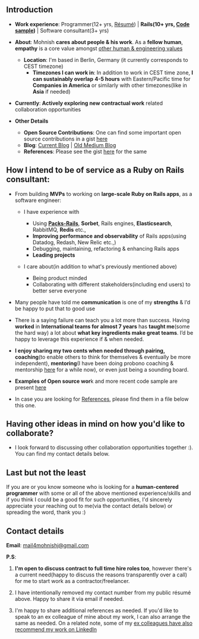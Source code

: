 ## Introduction

- **Work experience**: Programmer(12+ yrs, [Résumé](https://bit.ly/résumé_mohnish)) | **Rails(10+ yrs, [Code sample](https://bit.ly/mohnish_code_sample))** |  Software consultant(3+ yrs)

- **About**: Mohnish **cares about people & his work**. As a **fellow human**, **empathy** is a core value amongst [other human & engineering values](https://bit.ly/mohnish_human_and_engineering_values) 

  - **Location**: I'm based in Berlin, Germany (it currently corresponds to CEST timezone)
    - **Timezones I can work in**: In addition to work in CEST time zone, **I can sustainably overlap** **4-5 hours** with Eastern/Pacific time for **Companies in America** or similarly with other timezones(like in **Asia** if needed)

- **Currently**: **Actively exploring new contractual work** related collaboration opportunities

- **Other Details**
   - **Open Source Contributions**: One can find some important open source contributions in a gist [here](https://gist.github.com/boddhisattva/7e394480e8b56870bd43e6c188e9ff1c)
   - **Blog**: [Current Blog](https://www.mohnishjadwani.com/) | [Old Medium Blog ](https://medium.com/@mohnishgj) 
   - **References**: Please see the gist [here](https://gist.github.com/boddhisattva/b06989258aa46eaf58848dfcf9e35a60) for the same

## How I intend to be of service as a Ruby on Rails consultant:

- From building **MVPs** to working on **large-scale Ruby on Rails apps**, as a software engineer:
  - I have experience with 
    -   Using **[Packs-Rails](https://github.com/rubyatscale/packs-rails)**, **Sorbet**, Rails engines, **Elasticsearch**, RabbitMQ, **Redis** etc.,
    -   **Improving performance and observability** of Rails apps(using Datadog, Redash, New Relic etc.,) 
    -   Debugging, maintaining, refactoring & enhancing Rails apps
    -   **Leading projects**

  - I care about(in addition to what's previously mentioned above)
    - Being product minded
    - Collaborating with different stakeholders(including end users) to better serve everyone
  
- Many people have told me **communication** is one of my **strengths** & I’d be happy to put that to good use

- There is a saying failure can teach you a lot more than success. Having **worked** in **International teams for almost 7 years** has **taught me**(some the hard way) a lot about **what key ingredients make great teams**. I’d be happy to leverage this experience if & when needed.

- **I enjoy sharing my two cents when needed through pairing, coaching**(to enable others to think for themselves & eventually be more independent), **mentoring**(I have been doing probono coaching & mentorship [here](https://bit.ly/probono_coaching_mentoring_connect_with_mohnish) for a while now), or even just being a sounding board.

- **Examples of Open source wor**k and more recent code sample are present [here](https://gist.github.com/boddhisattva/7e394480e8b56870bd43e6c188e9ff1c)

- In case you are looking for [References](https://gist.github.com/boddhisattva/7e394480e8b56870bd43e6c188e9ff1c), please find them in a file below this one.

## Having other ideas in mind on how you'd like to collaborate?
 - I look forward to discussing other collaboration opportunities together :). You can find my contact details below.

## Last but not the least

If you are or you know someone who is looking for a **human-centered programmer** with some or all of the above mentioned experience/skills and if you think I could be a good fit for such opportunities, I'd sincerely appreciate your reaching out to me(via the contact details below) or spreading the word, thank you :) 

## Contact details

**Email**: mail4mohnishj@gmail.com

**P.S**: 

1. **I'm open to discuss contract to full time hire roles too**, however there's a current need(happy to discuss the reasons transparently over a call) for me to start work as a contractor/freelancer.

2. I have intentionally removed my contact number from my public résumé above. Happy to share it via email if needed.

3. I'm happy to share additional references as needed. If you'd like to speak to an ex colleague of mine about my work, I can also arrange the same as needed. On a related note, some of my [ex colleagues have also recommend my work on LinkedIn](https://de.linkedin.com/in/mohnish-jadwani-9a924619)
